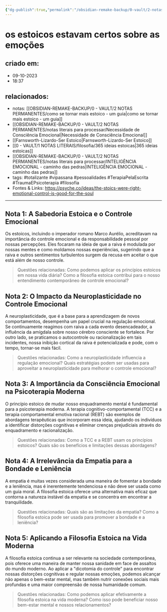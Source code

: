 ```yaml
---
{"dg-publish":true,"permalink":"/obsidian-remake-backup/0-vault/2-notas-permanentes/os-estoicos-estavam-certos-sobre-as-emocoes/","tags":["permanente","totalizante","vipassana","pessoalidades","TerapiaPelaEscrita","TraumaEPsicoterapia","filosofia"],"dgHomeLink":true,"dgShowLocalGraph":true,"dgShowFileTree":true,"dgEnableSearch":true,"noteIcon":""}
---
```


# os estoicos estavam certos sobre as emoções

## criado em: 
- 09-10-2023
- 18:37
## relacionados:
- notas: [[OBSIDIAN-REMAKE-BACKUP/0 - VAULT/2 NOTAS PERMANENTES/como se tornar mais estoico - um guia\|como se tornar mais estoico - um guia]]
- [[OBSIDIAN-REMAKE-BACKUP/0 - VAULT/2 NOTAS PERMANENTES/notas literais para processar/Necessidade de Consciência Emocional\|Necessidade de Consciência Emocional]]
- [[Farnsworth-Lizardo-Ser Estoico\|Farnsworth-Lizardo-Ser Estoico]]
- [[0 - VAULT/1 NOTAS LITERAIS/filosofia/365 ideias estoicas\|365 ideias estoicas]]
- [[OBSIDIAN-REMAKE-BACKUP/0 - VAULT/2 NOTAS PERMANENTES/notas literais para processar/INTELIGÊNCIA EMOCIONAL - caminho das pedras\|INTELIGÊNCIA EMOCIONAL - caminho das pedras]]
- tags: #totalizante #vipassana #pessoalidades #TerapiaPelaEscrita #TraumaEPsicoterapia #filosofia
- Fontes & Links: https://psyche.co/ideas/the-stoics-were-right-emotional-control-is-good-for-the-soul
---

## Nota 1: A Sabedoria Estoica e o Controle Emocional

Os estoicos, incluindo o imperador romano Marco Aurélio, acreditavam na importância do controle emocional e da responsabilidade pessoal por nossas percepções. Eles focaram na ideia de que a raiva é modulada por nossas mentes e como moldamos nossas experiências, sugerindo que a raiva e outros sentimentos turbulentos surgem da recusa em aceitar o que está além de nosso controle.

> Questões relacionadas: Como podemos aplicar os princípios estoicos em nossa vida diária? Como a filosofia estoica contribui para o nosso entendimento contemporâneo de controle emocional?

## Nota 2: O Impacto da Neuroplasticidade no Controle Emocional

A neuroplasticidade, que é a base para a aprendizagem de novos comportamentos, desempenha um papel crucial na regulação emocional. Se continuamente reagimos com raiva a cada evento desencadeador, a influência da amígdala sobre nosso cérebro consciente se fortalece. Por outro lado, se praticamos o autocontrole ou racionalização em tais incidentes, nossa inibição cortical da raiva é potencializada e pode, com o tempo, tornar-se mais fácil.

> Questões relacionadas: Como a neuroplasticidade influencia a regulação emocional? Quais estratégias podem ser usadas para aproveitar a neuroplasticidade para melhorar o controle emocional?

## Nota 3: A Importância da Consciência Emocional na Psicoterapia Moderna

O princípio estoico de mudar nosso enquadramento mental é fundamental para a psicoterapia moderna. A terapia cognitivo-comportamental (TCC) e a terapia comportamental emotiva racional (REBT) são exemplos de abordagens terapêuticas que incorporam essa ideia, ajudando os indivíduos a identificar distorções cognitivas e eliminar crenças prejudiciais através do enquadramento e racionalização.

> Questões relacionadas: Como a TCC e a REBT usam os princípios estoicos? Quais são os benefícios e limitações dessas abordagens?

## Nota 4: A Irrelevância da Empatia para a Bondade e Leniência

A empatia é muitas vezes considerada uma maneira de fomentar a bondade e a leniência, mas é inerentemente tendenciosa e não deve ser usada como um guia moral. A filosofia estoica oferece uma alternativa mais eficaz que contorna a natureza instável da empatia e se concentra em encontrar a tranquilidade.

> Questões relacionadas: Quais são as limitações da empatia? Como a filosofia estoica pode ser usada para promover a bondade e a leniência?

## Nota 5: Aplicando a Filosofia Estoica na Vida Moderna

A filosofia estoica continua a ser relevante na sociedade contemporânea, pois oferece uma maneira de manter nossa sanidade em face de assaltos do mundo moderno. Ao aplicar a "dicotomia do controle" para encontrar nossas distorções cognitivas e regular nossas emoções, podemos alcançar não apenas o bem-estar mental, mas também nutrir conexões sociais mais profundas e uma maior compreensão de nossa humanidade comum.

> Questões relacionadas: Como podemos aplicar efetivamente a filosofia estoica na vida moderna? Como isso pode beneficiar nosso bem-estar mental e nossos relacionamentos?